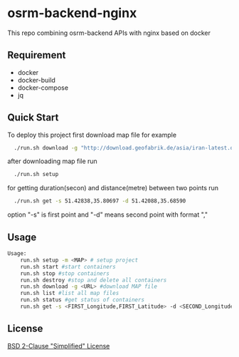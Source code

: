 # osrm-backend-nginx

This repo combining osrm-backend APIs with nginx based on docker
## Requirement

- docker
- docker-build
- docker-compose
- jq


## Quick Start

To deploy this project first download map file for example

```bash
  ./run.sh download -g "http://download.geofabrik.de/asia/iran-latest.osm.pbf"
```

after downloading map file run

```bash
  ./run.sh setup
```

for getting duration(secon) and distance(metre) between two points run

```bash
  ./run.sh get -s 51.42838,35.80697 -d 51.42088,35.68590
```
option "-s" is first point and "-d" means second point with format "<Longitude>,<Latitude>"


## Usage

```bash
Usage:
    run.sh setup -m <MAP> # setup project 
    run.sh start #start containers
    run.sh stop #stop containers
    run.sh destroy #stop and delete all containers
    run.sh download -g <URL> #download MAP file
    run.sh list #list all map files
    run.sh status #get status of containers
    run.sh get -s <FIRST_Longitude,FIRST_Latitude> -d <SECOND_Longitude,SECOND_Latitude> #get distance and duration between two point based on mode

```
## License

[BSD 2-Clause "Simplified" License](https://github.com/MJAsadi72/osrm-backend-nginx/blob/main/LICENSE)
